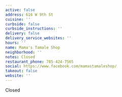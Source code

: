 ```yaml
---
active: false
address: 616 W 9th St
cuisine: ''
curbside: false
curbside_instructions: ''
delivery: false
delivery_service_websites: ''
hours: ''
name: Mama's Tamale Shop
neighborhood: ''
notes: Closed
restaurant_phone: 785-424-7565
social: https://www.facebook.com/mamastamaleshop/
takeout: false
website: ''
---
```


Closed